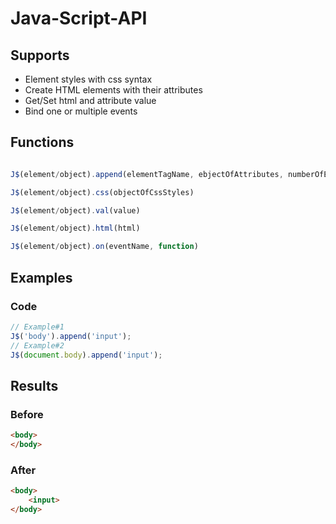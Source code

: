 # Java-Script-API

## Supports

* Element styles with css syntax
* Create HTML elements with their attributes
* Get/Set html and attribute value
* Bind one or multiple events

## Functions

```javascript

J$(element/object).append(elementTagName, ebjectOfAttributes, numberOfElements)

J$(element/object).css(objectOfCssStyles)

J$(element/object).val(value)

J$(element/object).html(html)

J$(element/object).on(eventName, function)

```

## Examples

### Code
```javascript
// Example#1
J$('body').append('input');
// Example#2
J$(document.body).append('input');
```

## Results

### Before
```html
<body>
</body>
```

### After
```html
<body>
	<input>
</body>
```